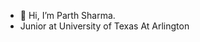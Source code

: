 - 👋 Hi, I’m Parth Sharma.  
- Junior at University of Texas At Arlington
<!---
pxs4528/pxs4528 is a ✨ special ✨ repository because its `README.md` (this file) appears on your GitHub profile.
You can click the Preview link to take a look at your changes.
--->
